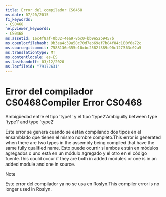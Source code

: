 ```yaml
---
title: Error del compilador CS0468
ms.date: 07/20/2015
f1_keywords:
- CS0468
helpviewer_keywords:
- CS0468
ms.assetid: 1ec4f8af-0b32-4ea9-8bc0-bb9e52b9457b
ms.openlocfilehash: 9b3ea4c39a58c70d7eb69ef7b84f84c100f6a72c
ms.sourcegitcommit: 7588136e355e10cbc2582f389c90c127363c02a5
ms.translationtype: MT
ms.contentlocale: es-ES
ms.lasthandoff: 03/12/2020
ms.locfileid: "79172631"
---
```

# <a name="compiler-error-cs0468"></a><span data-ttu-id="fa61c-102">Error del compilador CS0468</span><span class="sxs-lookup"><span data-stu-id="fa61c-102">Compiler Error CS0468</span></span>

<span data-ttu-id="fa61c-103">Ambigüedad entre el tipo 'type1' y el tipo 'type2'</span><span class="sxs-lookup"><span data-stu-id="fa61c-103">Ambiguity between type 'type1' and type 'type2'</span></span>

 <span data-ttu-id="fa61c-104">Este error se genera cuando se están compilando dos tipos en el ensamblado que tienen el mismo nombre completo.</span><span class="sxs-lookup"><span data-stu-id="fa61c-104">This error is generated when there are two types in the assembly being compiled that have the same fully qualified name.</span></span> <span data-ttu-id="fa61c-105">Esto puede ocurrir si ambos están en módulos agregados o uno está en un módulo agregado y el otro en el código fuente.</span><span class="sxs-lookup"><span data-stu-id="fa61c-105">This could occur if they are both in added modules or one is in an added module and one in source.</span></span>

> [!NOTE]
> <span data-ttu-id="fa61c-106">Este error del compilador ya no se usa en Roslyn.</span><span class="sxs-lookup"><span data-stu-id="fa61c-106">This compiler error is no longer used in Roslyn.</span></span>
